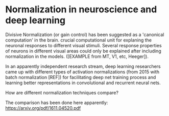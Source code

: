# Normalization in neuroscience and deep learning

Divisive Normalization (or gain control) has been suggested as a 'canonical computation' in the brain.  crucial computational unit for explaning the neuronal responses to different visual stimuli. Several response properties of neurons in different visual areas could only be explained after including normalization in the models. ([EXAMPLE from MT, V1, etc, Heeger]). 

In an apparently independent research stream, deep learning researchers came up with different types of activation normalizations (from 2015 with batch normalization [REF]) for facilitating deep net training process and learning better representations in convolutional and recurrent neural nets. 

How are different normalization techniques compare?

The comparison has been done here apparently: https://arxiv.org/pdf/1611.04520.pdf

